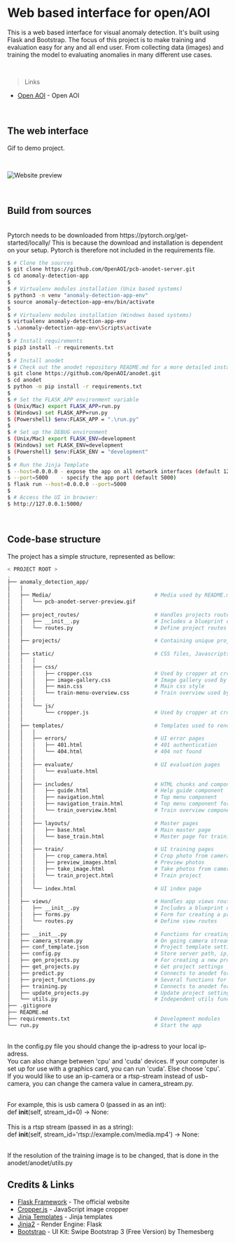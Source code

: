 # Web based interface for open/AOI

This is a web based interface for visual anomaly detection. It's built using Flask and Bootstrap. 
The focus of this project is to make training and evaluation easy for any and all end user. From collecting data (images) and training the model to evaluating anomalies in many different use cases.

<br />

> Links

- [Open AOI](https://github.com/OpenAOI) - Open AOI

<br />

## The web interface

Gif to demo project.

<br />

![Website preview](anomaly_detection_app/Media/pcb-anodet-server-preview.gif)

<br />

## Build from sources


<br />
Pytorch needs to be downloaded from https://pytorch.org/get-started/locally/
This is because the download and installation is dependent on your setup.
Pytorch is therefore not included in the requirements file.
<br />

```bash
$ # Clone the sources
$ git clone https://github.com/OpenAOI/pcb-anodet-server.git
$ cd anomaly-detection-app
$
$ # Virtualenv modules installation (Unix based systems)
$ python3 -m venv "anomaly-detection-app-env"
$ source anomaly-detection-app-env/bin/activate
$
$ # Virtualenv modules installation (Windows based systems)
$ virtualenv anomaly-detection-app-env
$ .\anomaly-detection-app-env\Scripts\activate
$
$ # Install requirements
$ pip3 install -r requirements.txt
$
$ # Install anodet
$ # Check out the anodet repository README.md for a more detailed installation
$ git clone https://github.com/OpenAOI/anodet.git
$ cd anodet
$ python -m pip install -r requirements.txt
$
$ # Set the FLASK_APP environment variable
$ (Unix/Mac) export FLASK_APP=run.py
$ (Windows) set FLASK_APP=run.py
$ (Powershell) $env:FLASK_APP = ".\run.py"
$
$ # Set up the DEBUG environment
$ (Unix/Mac) export FLASK_ENV=development
$ (Windows) set FLASK_ENV=development
$ (Powershell) $env:FLASK_ENV = "development"
$
$ # Run the Jinja Template
$ --host=0.0.0.0 - expose the app on all network interfaces (default 127.0.0.1)
$ --port=5000    - specify the app port (default 5000)  
$ flask run --host=0.0.0.0 --port=5000
$
$ # Access the UI in browser: 
$ http://127.0.0.1:5000/
```

<br />

## Code-base structure

The project has a simple structure, represented as bellow:

```bash
< PROJECT ROOT >
.
├── anomaly_detection_app/
│   │   
│   ├── Media/                                 # Media used by README.md
│   │   └── pcb-anodet-server-preview.gif
│   │   
│   ├── project_routes/                        # Handles projects routes
│   │   ├── __init__.py                        # Includes a blueprint object
│   │   └── routes.py                          # Define project routes
│   │   
│   ├── projects/                              # Containing unique projects folders for settings and data 
│   │   
│   ├── static/                                # CSS files, Javascripts files
│   │   │ 
│   │   ├── css/
│   │   │   ├── cropper.css                    # Used by cropper at crop_camera.html
│   │   │   ├── image-gallery.css              # Image gallery used by preview_images.html
│   │   │   ├── main.css                       # Main css style
│   │   │   └── train-menu-overview.css        # Train overview used by base_train.html
│   │   │ 
│   │   └── js/
│   │       └── cropper.js                     # Used by cropper at crop_camera.html
│   │   
│   ├── templates/                             # Templates used to render pages
│   │   │ 
│   │   ├── errors/                            # UI error pages
│   │   │   ├── 401.html                       # 401 authentication
│   │   │   └── 404.html                       # 404 not found
│   │   │ 
│   │   ├── evaluate/                          # UI evaluation pages
│   │   │   └── evaluate.html                  
│   │   │ 
│   │   ├── includes/                          # HTML chunks and components
│   │   │   ├── guide.html                     # Help guide component
│   │   │   ├── navigation.html                # Top menu component
│   │   │   ├── navigation_train.html          # Top menu component for training pages
│   │   │   └── train_overview.html            # Train overview component
│   │   │ 
│   │   ├── layouts/                           # Master pages
│   │   │   ├── base.html                      # Main master page
│   │   │   └── base_train.html                # Master page for training pages
│   │   │ 
│   │   ├── train/                             # UI training pages
│   │   │   ├── crop_camera.html               # Crop photo from camera
│   │   │   ├── preview_images.html            # Preview photos
│   │   │   ├── take_image.html                # Take photos from camera
│   │   │   └── train_project.html             # Train project
│   │   │ 
│   │   └── index.html                         # UI index page
│   │   
│   ├── views/                                 # Handles app views routes
│   │   ├── __init__.py                        # Includes a blueprint object
│   │   ├── forms.py                           # Form for creating a project
│   │   └── routes.py                          # Define view routes
│   │   
│   ├── __init__.py                            # Functions for creating a flask app
│   ├── camera_stream.py                       # On going camera stream
│   ├── conf_template.json                     # Project template settings
│   ├── config.py                              # Store server path, ip, device type
│   ├── gen_projects.py                        # For creating a new project
│   ├── get_projects.py                        # Get project settings
│   ├── predict.py                             # Connects to anodet for evaluation
│   ├── project_functions.py                   # Several functions for a project
│   ├── training.py                            # Connects to anodet for training a project
│   ├── update_projects.py                     # Update project settings
│   └── utils.py                               # Independent utils functions
├── .gitignore
├── README.md
├── requirements.txt                           # Development modules
└── run.py                                     # Start the app 

```

<br />
In the config.py file you should change the ip-adress to your local ip-adress. <br />
You can also change between 'cpu' and 'cuda' devices. If your computer is set up for use with a graphics card, you can run 'cuda'. Else choose 'cpu'. <br />
If you would like to use an ip-camera or a rtsp-stream instead of usb- camera, you can change the camera value in camera_stream.py. <br />
<br />

For example, this is usb camera 0 (passed in as an int): <br />
def __init__(self, stream_id=0) -> None: <br />
<br />
This is a rtsp stream (passed in as a string): <br />
def __init__(self, stream_id='rtsp://example.com/media.mp4') -> None:<br />


<br />
If the resolution of the training image is to be changed, that is done in the anodet/anodet/utils.py

<br />

## Credits & Links

- [Flask Framework](https://www.palletsprojects.com/p/flask/) - The official website
- [Cropper.js](https://github.com/fengyuanchen/cropperjs/) - JavaScript image cropper
- [Jinja Templates](https://appseed.us/jinja-template) - Jinja templates
- [Jinja2](https://jinja.palletsprojects.com/) - Render Engine: Flask
- [Bootstrap](https://getbootstrap.com/) - UI Kit: Swipe Bootstrap 3 (Free Version) by Themesberg
<br />



